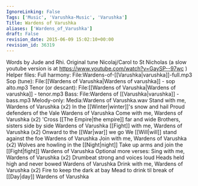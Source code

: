 ```yaml
---
IgnoreLinking: False
Tags: ['Music', 'Varushka-Music', 'Varushka']
Title: Wardens of Varushka
aliases: ['Wardens_of_Varushka']
draft: False
revision_date: 2015-06-09 15:02:10+00:00
revision_id: 36319
---
```


Words by Jude and Rhi. 
Original tune Nicolaj/Carol to St Nicholas (a slow youtube version is at https://www.youtube.com/watch?v=GaySP--97wc )
Helper files:
Full harmony: File:Wardens-of-[[Varushka|varushka]]-full.mp3
Sop (tune): File:[[Wardens of Varushka|Wardens of varushka]] - sop alto.mp3
Tenor (or descant): File:[[Wardens of Varushka|Wardens of varushka]] - tenor.mp3
Bass: File:Wardens of [[Varushka|varushka]] - bass.mp3
Melody-only: Media:Wardens of Varushka.wav 
Stand with me, Wardens of Varushka (x2)
In the [[Winter|winter]]'s snow and hail 
Proud defenders of the Vale 
Wardens of Varushka 
Come with me, Wardens of Varushka (x2) 
'Cross [[The Empire|the empire]] far and wide
Brothers, sisters side by side 
Wardens of Varushka 
[[Fight]] with me, Wardens of Varushka (x2) 
Onward to the [[War|war]] we go 
We [[Will|will]] stand against the foe 
Wardens of Varushka 
Join with me, Wardens of Varushka (x2) 
Wolves are howling in the [[Night|night]] 
Take up arms and join the [[Fight|fight]] 
Wardens of Varushka
Optional more verses:
Sing with me, Wardens of Varushka (x2)
Drumbeat strong and voices loud
Heads held high and never bowed
Wardens of Varushka
Drink with me, Wardens of Varushka (x2)
Fire to keep the dark at bay
Mead to drink til break of [[Day|day]]
Wardens of Varushka